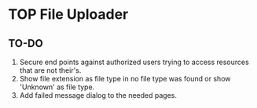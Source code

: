 # TOP File Uploader

## TO-DO

1. Secure end points against authorized users trying to access resources that are not their's.
2. Show file extension as file type in no file type was found or show 'Unknown' as file type.
3. Add failed message dialog to the needed pages.
